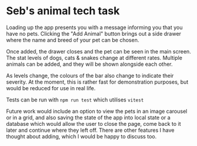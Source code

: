 # Seb's animal tech task

Loading up the app presents you with a message informing you that you have no pets.
Clicking the "Add Animal" button brings out a side drawer where the name and breed of your pet can be chosen.

Once added, the drawer closes and the pet can be seen in the main screen.
The stat levels of dogs, cats & snakes change at different rates.
Multiple animals can be added, and they will be shown alongside each other.

As levels change, the colours of the bar also change to indicate their severity.
At the moment, this is rather fast for demonstration purposes, but would be reduced for use in real life.

Tests can be run with `npm run test` which utilises `vitest`

Future work would include an option to view the pets in an image carousel or in a grid, and also saving the state of the app into local state or a database which would allow the user to close the page, come back to it later and continue where they left off.
There are other features I have thought about adding, which I would be happy to discuss too.

